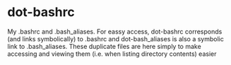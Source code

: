 # dot-bashrc
My .bashrc and .bash_aliases. For eassy access, dot-bashrc corresponds (and links symbolically) to .bashrc and dot-bash_aliases is also a symbolic link to .bash_aliases. These duplicate files are here simply to make accessing and viewing them (i.e. when listing directory contents) easier
